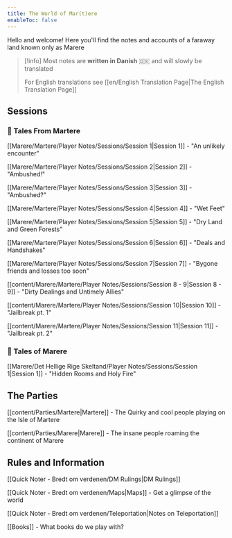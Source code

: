 ```yaml
---
title: The World of Mar(t)ere
enableToc: false
---
```

Hello and welcome!
Here you'll find the notes and accounts of a faraway land known only as Marere

> [!info]
> Most notes are **written in Danish** 🇩🇰 and will slowly be translated
> 
> For English translations see [[en/English Translation Page|The English Translation Page]]
## Sessions
### 🌱 Tales From Martere
[[Marere/Martere/Player Notes/Sessions/Session 1|Session 1]] - "An unlikely encounter"

[[Marere/Martere/Player Notes/Sessions/Session 2|Session 2]] - "Ambushed!"

[[Marere/Martere/Player Notes/Sessions/Session 3|Session 3]] - "Ambushed?"

[[Marere/Martere/Player Notes/Sessions/Session 4|Session 4]] - "Wet Feet"

[[Marere/Martere/Player Notes/Sessions/Session 5|Session 5]] - "Dry Land and Green Forests"

[[Marere/Martere/Player Notes/Sessions/Session 6|Session 6]] - "Deals and Handshakes"

[[Marere/Martere/Player Notes/Sessions/Session 7|Session 7]] - "Bygone friends and losses too soon"

[[content/Marere/Martere/Player Notes/Sessions/Session 8 - 9|Session 8 - 9]] - "Dirty Dealings and Untimely Allies"

[[content/Marere/Martere/Player Notes/Sessions/Session 10|Session 10]] - "Jailbreak pt. 1"

[[content/Marere/Martere/Player Notes/Sessions/Session 11|Session 11]] - "Jailbreak pt. 2"

### 🌱 Tales of Marere
[[Marere/Det Hellige Rige Skeltand/Player Notes/Sessions/Session 1|Session 1]] - "Hidden Rooms and Holy Fire"

## The Parties
[[content/Parties/Martere|Martere]] - The Quirky and cool people playing on the Isle of Martere

[[content/Parties/Marere|Marere]] - The insane people roaming the continent of Marere

## Rules and Information
[[Quick Noter - Bredt om verdenen/DM Rulings|DM Rulings]]

[[Quick Noter - Bredt om verdenen/Maps|Maps]] - Get a glimpse of the world

[[Quick Noter - Bredt om verdenen/Teleportation|Notes on Teleportation]]

[[Books]] - What books do we play with?